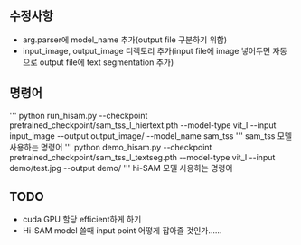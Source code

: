## 수정사항
- arg.parser에 model_name 추가(output file 구분하기 위함)
- input_image, output_image 디렉토리 추가(input file에 image 넣어두면 자동으로 output file에 text segmentation 추가)

## 명령어
'''
python run_hisam.py --checkpoint pretrained_checkpoint/sam_tss_l_hiertext.pth --model-type vit_l --input input_image --output output_image/ --model_name sam_tss
'''
sam_tss 모델 사용하는 명령어
'''
python demo_hisam.py --checkpoint pretrained_checkpoint/sam_tss_l_textseg.pth --model-type vit_l --input demo/test.jpg --output demo/
'''
hi-SAM 모델 사용하는 명령어

## TODO
- cuda GPU 할당 efficient하게 하기
- Hi-SAM model 쓸때 input point 어떻게 잡아줄 것인가......